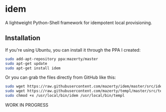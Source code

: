 # idem
A lightweight Python-Shell framework for idempotent local provisioning.

## Installation
If you're using Ubuntu, you can install it through the PPA I created:
```bash
sudo add-apt-repository ppa:mazerty/master
sudo apt-get update
sudo apt-get install idem
```

Or you can grab the files directly from GitHub like this:
```bash
sudo wget https://raw.githubusercontent.com/mazerty/idem/master/src/idem -O /usr/local/bin/idem
sudo wget https://raw.githubusercontent.com/mazerty/templ/master/src/templ -O /usr/local/bin/templ
sudo chmod +x /usr/local/bin/idem /usr/local/bin/templ
```

WORK IN PROGRESS
